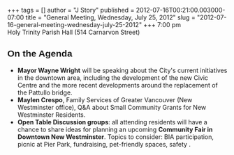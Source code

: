 +++
tags = []
author = "J Story"
published = 2012-07-16T00:21:00.003000-07:00
title = "General Meeting, Wednesday, July 25, 2012"
slug = "2012-07-16-general-meeting-wednesday-july-25-2012"
+++
7:00 pm  
Holy Trinity Parish Hall (514 Carnarvon Street)  

<span style="font-family: Arial, Helvetica, sans-serif;">On the Agenda</span>
-----------------------------------------------------------------------------

-   **Mayor Wayne Wright** will be speaking about the City's current
    initiatives in the downtown area, including the development of the
    new Civic Centre and the more recent developments around the
    replacement of the Pattullo bridge.  
-   **Maylen Crespo**, Family Services of Greater Vancouver (New
    Westminster office), Q&A about Small Community Grants for New
    Westminster Residents.  
-   **Open Table Discussion groups**: all attending residents will have
    a chance to share ideas for planning an upcoming **Community Fair in
    Downtown New Westminster**. Topics to consider: BIA participation,
    picnic at Pier Park, fundraising, pet-friendly spaces, safety .
